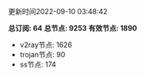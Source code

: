 更新时间2022-09-10 03:48:42

**总订阅: 64**
**总节点: 9253**
**有效节点: 1890**
- v2ray节点: 1626
- trojan节点: 90
- ss节点: 174
